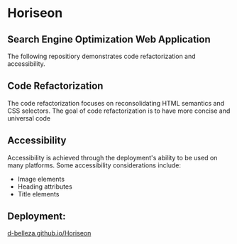 # Horiseon
## Search Engine Optimization Web Application
The following repositiory demonstrates code refactorization and accessibility.

## Code Refactorization
The code refactorization focuses on reconsolidating HTML semantics and CSS selectors. The goal of code refactorization is to have more concise and universal code

## Accessibility
Accessibility is achieved through the deployment's ability to be used on many platforms.
Some accessibility considerations include:
* Image elements
* Heading attributes
* Title elements

## Deployment:
[d-belleza.github.io/Horiseon](https://d-belleza.github.io/Horiseon/)
